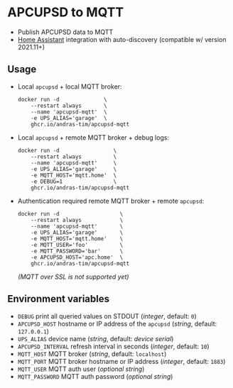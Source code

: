 # APCUPSD to MQTT

- Publish APCUPSD data to MQTT
- [Home Assistant](https://www.home-assistant.io/) integration with auto-discovery (compatible w/ version 2021.11+)


## Usage
  * Local `apcupsd` + local MQTT broker:
    ``` shell
    docker run -d              \
        --restart always       \
        --name 'apcupsd-mqtt'  \
        -e UPS_ALIAS='garage'  \
        ghcr.io/andras-tim/apcupsd-mqtt
    ```
  * Local `apcupsd` + remote MQTT broker + debug logs:
    ``` shell
    docker run -d                 \
        --restart always          \
        --name 'apcupsd-mqtt'     \
        -e UPS_ALIAS='garage'     \
        -e MQTT_HOST='mqtt.home'  \
        -e DEBUG=1                \
        ghcr.io/andras-tim/apcupsd-mqtt
    ```
  * Authentication required remote MQTT broker + remote `apcupsd`:
    ``` shell
    docker run -d                   \
        --restart always            \
        --name 'apcupsd-mqtt'       \
        -e UPS_ALIAS='garage'       \
        -e MQTT_HOST='mqtt.home'    \
        -e MQTT_USER='foo'          \
        -e MQTT_PASSWORD='bar'      \
        -e APCUPSD_HOST='apc.home'  \
        ghcr.io/andras-tim/apcupsd-mqtt
    ```

    _(MQTT over SSL is not supported yet)_

## Environment variables

- ``DEBUG`` print all queried values on STDOUT (_integer_, default: `0`)
- ``APCUPSD_HOST`` hostname or IP address of the `apcupsd` (_string_, default: `127.0.0.1`)
- ``UPS_ALIAS`` device name (_string_, default: _device serial_)
- ``APCUPSD_INTERVAL`` refresh interval in seconds (_integer_, default: `10`)
- ``MQTT_HOST`` MQTT broker  (_string_, default: `localhost`)
- ``MQTT_PORT`` MQTT broker hostname or IP address (_integer_, default: `1883`)
- ``MQTT_USER`` MQTT auth user (_optional string_)
- ``MQTT_PASSWORD`` MQTT auth password (_optional string_)

